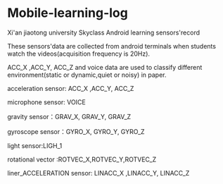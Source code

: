 # Mobile-learning-log
Xi'an jiaotong university Skyclass Android learning sensors'record

These sensors'data are collected from android terminals when students watch the videos(acquisition frequency is 20Hz).

ACC_X ,ACC_Y, ACC_Z and voice data are used to classify different environment(static or dynamic,quiet or noisy) in paper.


   acceleration sensor: ACC_X ,ACC_Y, ACC_Z
   
   microphone sensor: VOICE
   
   gravity sensor：GRAV_X, GRAV_Y, GRAV_Z
   
   gyroscope sensor：GYRO_X, GYRO_Y, GYRO_Z
   
   light sensor:LIGH_1
   
   rotational vector :ROTVEC_X,ROTVEC_Y,ROTVEC_Z
   
   liner_ACCELERATION sensor: LINACC_X ,LINACC_Y, LINACC_Z
   
